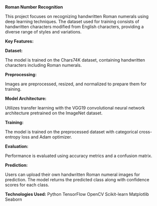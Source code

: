 **Roman Number Recognition**

This project focuses on recognizing handwritten Roman numerals using deep learning techniques. The dataset used for training consists of handwritten characters modified from English characters, providing a diverse range of styles and variations.

**Key Features:**

**Dataset:**

The model is trained on the Chars74K dataset, containing handwritten characters including Roman numerals.

**Preprocessing:** 

Images are preprocessed, resized, and normalized to prepare them for training.

**Model Architecture:**

Utilizes transfer learning with the VGG19 convolutional neural network architecture pretrained on the ImageNet dataset.

**Training:**

The model is trained on the preprocessed dataset with categorical cross-entropy loss and Adam optimizer.

**Evaluation:**

Performance is evaluated using accuracy metrics and a confusion matrix.

**Prediction:** 

Users can upload their own handwritten Roman numeral images for prediction. The model returns the predicted class along with confidence scores for each class.

**Technologies Used:**
Python
TensorFlow
OpenCV
Scikit-learn
Matplotlib
Seaborn
